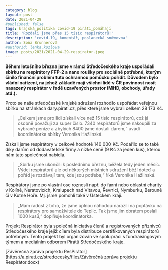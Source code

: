 ```yaml
---
category: blog
layout: post
date: 2021-04-29
#published: false
tags: krajská_politika covid-19 piráti_pomáhají
title: 'Rozdali jsme přes 15 tisíc respirátorů!'
description: 'covid-19, komentář, poslanecká sněmovna'
author: Soňa Brunnerová
#authorId: lenka.kozlova
image: posts/2021/2021-04-29-respirator.jpeg
---
```


**Během letošního března jsme v rámci Středočeského kraje uspořádali sbírku na respirátory FFP-2 a nano roušky pro sociálně potřebné, kterým činilo finanční problém tuto ochrannou pomůcku pořídit. Důvodem bylo vládní nařízení, na jehož základě mají všichni lidé v ČR povinnost nosit nasazený respirátor v řadě uzavřených prostor (MHD, obchody, úřady atd.).**

Proto se naše středočeské krajské sdružení rozhodlo uspořádat veřejnou sbírku na stránkách dary.pirati.cz, přes které jsme  vybrali celkem 28 173 Kč.

> „Celkem jsme pro lidi získali více než 15 tisíc respirátorů, což já osobně považuji za super číslo. 7340 respirátorů jsme nakoupili za vybrané peníze a zbylých 8400 jsme dostali darem,“ uvádí koordinátorka sbírky Veronika Hažlinská.

Získali jsme respirátory v celkové hodnotě 140 000 Kč. Podařilo se to také díky darům od dodavatelské firmy a nízké ceně (9 Kč za jeden kus), kterou nám tato společnost nabídla.

> „Sbírku jsme ukončili k poslednímu březnu, běžela tedy jeden měsíc. Výdej respirátorů ale od některých místních sdružení běží doteď a pořád je rozdávají tam, kde jsou potřeba,“ říká Veronika Hažlinská.

Respirátory jsme po vlastní ose roznesli např. do farní nebo oblastní charity v Kolíně, Neratovicích, Kralupech nad Vltavou, Řevnici, Nymburku, Berouně či v Kutné Hoře. Mj. jsme pomohli také v Ústeckém kraji.

> „Mám radost z toho, že jsme úplnou náhodou narazili na poptávku na respirátory pro samoživitele do Teplic. Tak jsme jim obratem poslali 1000 kusů,“ doplňuje koordinátorka.

Projekt Respirátor byla společná iniciativa členů a registrovaných příznivců Středočeského kraje jejíž cílem byla distribuce certifikovaných respirátorů potřebným. Tento projekt byl organizován ve spolupráci s fundraisingovým týmem a mediálním odborem Pirátů Středočeského kraje.

[Závěrečná zpráva projektu ResPirátor](https://a.pirati.cz/stredocesky/files/Závěrečná zpráva projektu Respirátor.docx)
